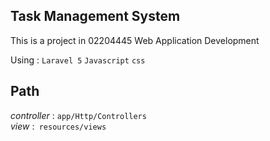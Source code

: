 ## Task Management System

This is a project in 02204445 Web Application Development

Using : `Laravel 5` `Javascript` `css`

## Path

_controller_ : `app/Http/Controllers`  
_view_ :` resources/views`